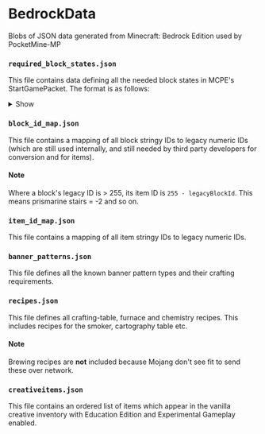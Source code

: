 # BedrockData
Blobs of JSON data generated from Minecraft: Bedrock Edition used by PocketMine-MP

### `required_block_states.json`
This file contains data defining all the needed block states in MCPE's StartGamePacket. The format is as follows:
<details><summary>Show</summary>
<pre>
{
   {
       "id": legacy block id,
       "data": auto-generated meta from block states,
       "name": "string block identificator",
       "states": {
           // Block states
           "state name": {
               "type": state type (nbt type),
               "val": state value
           }
       }
   }
}
</pre>
</details>

### `block_id_map.json`
This file contains a mapping of all block stringy IDs to legacy numeric IDs (which are still used internally, and still needed by third party developers for conversion and for items).

#### Note
Where a block's legacy ID is > 255, its item ID is `255 - legacyBlockId`. This means prismarine stairs = -2 and so on.

### `item_id_map.json`
This file contains a mapping of all item stringy IDs to legacy numeric IDs.

### `banner_patterns.json`
This file defines all the known banner pattern types and their crafting requirements.

### `recipes.json`
This file defines all crafting-table, furnace and chemistry recipes. This includes recipes for the smoker, cartography table etc.

#### Note
Brewing recipes are **not** included because Mojang don't see fit to send these over network.

### `creativeitems.json`
This file contains an ordered list of items which appear in the vanilla creative inventory with Education Edition and Experimental Gameplay enabled.
